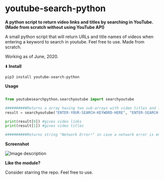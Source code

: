 # youtube-search-python


**A python script to return video links and titles by searching in YouTube. (Made from scratch without using YouTube API)**


A small python script that will return URLs and title names of videos when entering a keyword to search in youtube.
Feel free to use. 
Made from scratch.


Working as of June, 2020.


:arrow_down: **Install**


```pip3 install youtube-search-python```


**Usage**


```python

from youtubesearchpython.searchyoutube import searchyoutube

##########Returns a array having two sub-arrays with video titles and links##########
result = searchyoutube("ENTER-YOUR-SEARCH-KEYWORD-HERE", "ENTER-SEARCH-OFFSET-HERE (default is 1)")

print(result[0]) #gives video links
print(result[1]) #gives video titles

##########Returns string "Network Error!" in case a network error is encountered##########

```


**Screenshot**


![Image description](https://github.com/HiteshKumarSaini/youtube-search-python/blob/master/youtube-search-python.PNG)


**Like the module?**


Consider starring the repo. Feel free to use.
